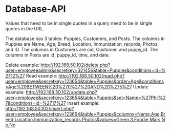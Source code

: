 # Database-API
Values that need to be in single quotes in a query need to be in single quotes in the URL.

The database has 3 tables: Puppies, Customers, and Posts.
The columns in Puppies are Name, Age, Breed, Location, Immunization_records, Photos, and ID.
The columns in Customers are cid, Customer, and puppy_id.
The columns in Posts are id, puppy_id, time, and date.

Delete example:
http://192.168.50.102/delete.php?user=employeeadmin&secretkey=321456&table=Puppies&conditions=id=%2712%27
Read example:
http://192.168.50.102/read.php?user=employee&secretkey=123654&table=Puppies&order=Age&conditions=Age%20BETWEEN%20%270%27%20AND%20%275%27
Update example:
http://192.168.50.102/update.php?user=employee&secretkey=123654&table=Puppies&set=Name=%27Phil%27&conditions=id=%2717%27
Insert example:
http://192.168.50.102/insert.php?user=employee&secretkey=123654&table=Puppies&columns=Name,Age,Breed,Location,Immunization_records,Photos&values=Green,3,Foodie,Mars,No,No
